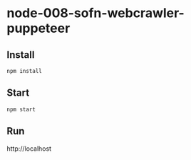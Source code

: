 # node-008-sofn-webcrawler-puppeteer

Install
-----

``npm install``

Start
-----

``npm start``

Run
-----

http://localhost